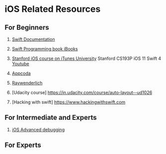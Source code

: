 # iOS Related Resources

## For Beginners

1. [Swift Documentation](https://docs.swift.org/swift-book/GuidedTour/GuidedTour.html)
1. [Swift Programming book iBooks](https://itunes.apple.com/us/book/the-swift-programming-language-swift-4-2/id881256329)
1. [Stanford iOS course on iTunes University](https://itunes.apple.com/us/course/developing-ios-11-apps-with-swift/id1309275316)
Stanford CS193P iOS 11 Swift 4 [Youtube](https://www.youtube.com/watch?v=71pyOB4TPRE&index=2&list=PLPA-ayBrweUzGFmkT_W65z64MoGnKRZMq&t=0s)

1. [Appcoda](http://appcoda.com/)
1. [Raywenderlich](http://raywenderlich.com/)
1. [Udacity course] https://in.udacity.com/course/auto-layout--ud1026
1. [Hacking with swift] https://www.hackingwithswift.com

## For Intermediate and Experts
1. [iOS Advanced debugging](https://in.udacity.com/course/ios-developer-nanodegree--nd003)

## For Experts

